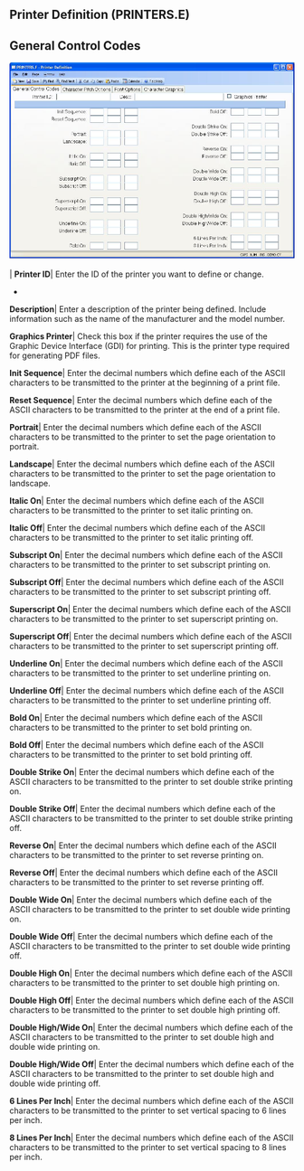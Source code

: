 ## Printer Definition (PRINTERS.E)
<PageHeader />

## General Control Codes

![](./PRINTERS-E-1.jpg)

| **Printer ID**|  Enter the ID of the printer you want to define or change.

-  
**Description**|  Enter a description of the printer being defined. Include
information such as the name of the manufacturer and the model number.

**Graphics Printer**|  Check this box if the printer requires the use of the
Graphic Device Interface (GDI) for printing. This is the printer type required
for generating PDF files.

**Init Sequence**|  Enter the decimal numbers which define each of the ASCII
characters to be transmitted to the printer at the beginning of a print file.

**Reset Sequence**|  Enter the decimal numbers which define each of the ASCII
characters to be transmitted to the printer at the end of a print file.

**Portrait**|  Enter the decimal numbers which define each of the ASCII
characters to be transmitted to the printer to set the page orientation to
portrait.

**Landscape**|  Enter the decimal numbers which define each of the ASCII
characters to be transmitted to the printer to set the page orientation to
landscape.

**Italic On**|  Enter the decimal numbers which define each of the ASCII
characters to be transmitted to the printer to set italic printing on.

**Italic Off**|  Enter the decimal numbers which define each of the ASCII
characters to be transmitted to the printer to set italic printing off.

**Subscript On**|  Enter the decimal numbers which define each of the ASCII
characters to be transmitted to the printer to set subscript printing on.

**Subscript Off**|  Enter the decimal numbers which define each of the ASCII
characters to be transmitted to the printer to set subscript printing off.

**Superscript On**|  Enter the decimal numbers which define each of the ASCII
characters to be transmitted to the printer to set superscript printing on.

**Superscript Off**|  Enter the decimal numbers which define each of the ASCII
characters to be transmitted to the printer to set superscript printing off.

**Underline On**|  Enter the decimal numbers which define each of the ASCII
characters to be transmitted to the printer to set underline printing on.

**Underline Off**|  Enter the decimal numbers which define each of the ASCII
characters to be transmitted to the printer to set underline printing off.

**Bold On**|  Enter the decimal numbers which define each of the ASCII
characters to be transmitted to the printer to set bold printing on.

**Bold Off**|  Enter the decimal numbers which define each of the ASCII
characters to be transmitted to the printer to set bold printing off.

**Double Strike On**|  Enter the decimal numbers which define each of the
ASCII characters to be transmitted to the printer to set double strike
printing on.

**Double Strike Off**|  Enter the decimal numbers which define each of the
ASCII characters to be transmitted to the printer to set double strike
printing off.

**Reverse On**|  Enter the decimal numbers which define each of the ASCII
characters to be transmitted to the printer to set reverse printing on.

**Reverse Off**|  Enter the decimal numbers which define each of the ASCII
characters to be transmitted to the printer to set reverse printing off.

**Double Wide On**|  Enter the decimal numbers which define each of the ASCII
characters to be transmitted to the printer to set double wide printing on.

**Double Wide Off**|  Enter the decimal numbers which define each of the ASCII
characters to be transmitted to the printer to set double wide printing off.

**Double High On**|  Enter the decimal numbers which define each of the ASCII
characters to be transmitted to the printer to set double high printing on.

**Double High Off**|  Enter the decimal numbers which define each of the ASCII
characters to be transmitted to the printer to set double high printing off.

**Double High/Wide On**|  Enter the decimal numbers which define each of the
ASCII characters to be transmitted to the printer to set double high and
double wide printing on.

**Double High/Wide Off**|  Enter the decimal numbers which define each of the
ASCII characters to be transmitted to the printer to set double high and
double wide printing off.

**6 Lines Per Inch**|  Enter the decimal numbers which define each of the
ASCII characters to be transmitted to the printer to set vertical spacing to 6
lines per inch.

**8 Lines Per Inch**|  Enter the decimal numbers which define each of the
ASCII characters to be transmitted to the printer to set vertical spacing to 8
lines per inch.


<badge text= "Version 8.10.57 " vertical="middle" />

<PageFooter />

